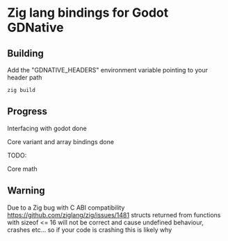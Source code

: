 # Zig lang bindings for Godot GDNative

## Building

Add the "GDNATIVE_HEADERS" environment variable pointing to your header path

```
zig build
```

## Progress

Interfacing with godot done

Core variant and array bindings done

TODO:

Core math

## Warning

Due to a Zig bug with C ABI compatibility https://github.com/ziglang/zig/issues/1481 structs returned from functions with sizeof <= 16 will not be correct and cause undefined behaviour, crashes etc... so if your code is crashing this is likely why